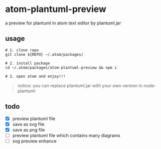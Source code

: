 # atom-plantuml-preview

a preview for plantuml in atom text editor by plantuml.jar

## usage

```shell
# 1. clone repo
git clone ${REPO} ~/.atom/packages/

# 2. install package
cd ~/.atom/packages/atom-plantuml-preview && npm i

# 3. open atom and enjoy!!!
```

> notice: you can replace plantuml.jar with your own version in node-plantuml

## todo

- [x] preview plantuml file
- [x] save as svg file
- [x] save as png file
- [ ] preview plantuml file which contains many diagrams
- [ ] svg preview enhance
